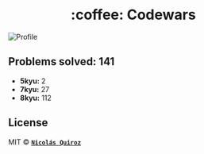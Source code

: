 <h1 align="center">
  <br>
    :coffee: Codewars 
  <br>
</h1>

![Profile](https://www.codewars.com/users/nhquiroz/badges/large)

## Problems solved: 141
  
- **5kyu:** 2
- **7kyu:** 27
- **8kyu:** 112

## License

MIT © **[`Nicolás Quiroz`](https://nicolasquiroz.com)**
